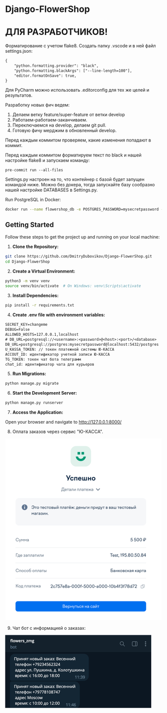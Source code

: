 # Django-FlowerShop

# ДЛЯ РАЗРАБОТЧИКОВ!

Форматирование с учетом flake8. Создать папку .vscode и в ней файл settings.json:
```
{
    "python.formatting.provider": "black",
    "python.formatting.blackArgs": ["--line-length=100"],
    "editor.formatOnSave": true,
}
```
Для PyCharm можно использовать .editorconfig для тех же целей и результатов.

Разработку новых фич ведем:

1. Делаем ветку feature/super-feature от ветки develop
2. Работаем-работаем-заканчиваем.
3. Переключаемся на develop, делаем git pull.
4. Готовую фичу мерджим в обновленный develop.

Перед каждым коммитом проверяем, какие изменения попадают в коммит.

Перед каждым коммитом форматируем текст по black и нашей настройке flake8 и запускаем команду:
```
pre-commit run --all-files
```

Settings.py настроен на то, что контейнер с базой будет запущен командой ниже. Можно без докера, тогда запускайте базу сообразно нашей настройке DATABASES в Settings.py.

Run PostgreSQL in Docker:
```bash
docker run --name flowershop_db -e POSTGRES_PASSWORD=mysecretpassword -p 5432:5432 -v pgdata:/var/lib/postgresql/data -d postgres
```



## Getting Started

Follow these steps to get the project up and running on your local machine:

1. **Clone the Repository:**
```bash
git clone https://github.com/DmitryDubovikov/Django-FlowerShop.git
cd Django-FlowerShop
```

2. **Create a Virtual Environment:**
```bash
python3 -m venv venv
source venv/bin/activate  # On Windows: venv\Scripts\activate
```

3. **Install Dependencies:**
```bash
pip install -r requirements.txt
```

4. **Create .env file with environment variables:**
```
SECRET_KEY=changeme
DEBUG=False
ALLOWED_HOSTS=127.0.0.1,localhost
# DB_URL=postgresql://<username>:<password>@<host>:<port>/<database>
DB_URL=postgresql://postgres:mysecretpassword@localhost:5432/postgres
U_KASSA_TOKEN: // токен платежной системы Ю-КАССА
ACCOUT_ID: идентификатор учетной записи Ю-КАССА
TG_TOKEN: токен чат бота телеграмм
chat_id: идентификатор чата для курьеров
```

5. **Run Migrations:**
```bash
python manage.py migrate
```

6. **Start the Development Server:**
```bash
python manage.py runserver
```

7. **Access the Application:**

Open your browser and navigate to http://127.0.0.1:8000/


8. Оплата заказов через сервис "Ю-КАССА".

![img.png](static/img_pay.png)

9. Чат бот с информацией о заказах:

![img_1.png](static/img_bot.png)
